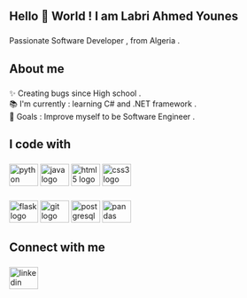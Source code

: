 <h2 align="left">Hello 👋 World ! I am  Labri Ahmed Younes</h2>

###

<p align="left">Passionate Software Developer , from Algeria .</p>

###

<h2 align="left">About me</h2>

###

<p align="left">✨ Creating bugs since High school .<br>📚 I'm currently : learning C# and .NET framework .<br>🎯 Goals : Improve myself to be Software Engineer .</p>

###

<h2 align="left">I code with</h2>

###

<div align="left">
  <img src="https://cdn.jsdelivr.net/gh/devicons/devicon/icons/python/python-original.svg" height="40" width="52" alt="python logo" title="Python" />
  <img src="https://cdn.jsdelivr.net/gh/devicons/devicon/icons/java/java-original.svg" height="40" width="52" alt="java logo" title="Java" />
  <img src="https://cdn.jsdelivr.net/gh/devicons/devicon/icons/html5/html5-original.svg" height="40" width="52" alt="html5 logo"
       title="HTML" />
  <img src="https://cdn.jsdelivr.net/gh/devicons/devicon/icons/css3/css3-original.svg" height="40" width="52" alt="css3 logo" 
       title="CSS"/>
</div>

###

<div align="left">
  <img src="https://cdn.jsdelivr.net/gh/devicons/devicon/icons/flask/flask-original.svg" height="40" width="52" alt="flask logo"  title="Flask" />
  <img src="https://cdn.jsdelivr.net/gh/devicons/devicon/icons/git/git-original.svg" height="40" width="52" alt="git logo"  
       title="Git" />
  <img src="https://cdn.jsdelivr.net/gh/devicons/devicon/icons/postgresql/postgresql-original.svg" height="40" width="52" alt="postgresql logo" title="PostgreSQL" />
  <img src="https://cdn.jsdelivr.net/gh/devicons/devicon/icons/pandas/pandas-original.svg" height="40" width="52" alt="pandas logo"  title="Pandas" />
</div>

###

<h2 align="left">Connect with me</h2>

###

<div align="left">
  <a href="https://www.linkedin.com/in/labri-ahmed-younes" target="_blank">
    <img src="https://raw.githubusercontent.com/maurodesouza/profile-readme-generator/master/src/assets/icons/social/linkedin/default.svg" width="52" height="40" alt="linkedin logo"  />
  </a>
</div>

###
